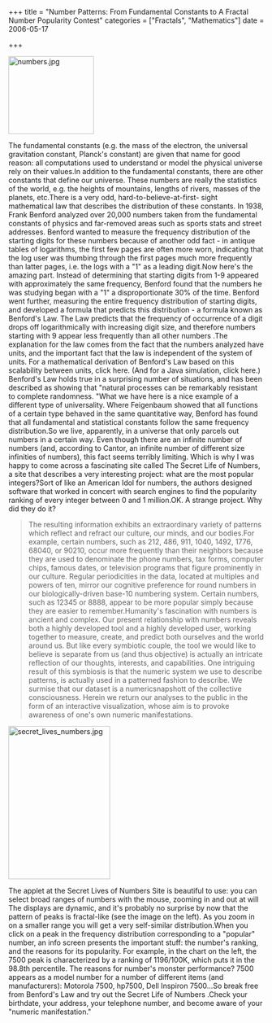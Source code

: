 +++
title = "Number Patterns:  From Fundamental Constants to A Fractal Number Popularity Contest"
categories = ["Fractals", "Mathematics"]
date = 2006-05-17


+++

<img style="width: 168px; height: 153px;" alt="numbers.jpg" src="https://www.fractalog.com/jpg/numbers.jpg" />

The fundamental constants (e.g. the mass of the electron, the universal gravitation constant, Planck's constant) are given that name for good reason: all computations used to understand or model the physical universe rely on their values.In addition to the fundamental constants, there are other constants that define our universe. These numbers are really the statistics of the world, e.g. the heights of mountains, lengths of rivers, masses of the planets, etc.There is a very odd, hard-to-believe-at-first- sight mathematical law that describes the distribution of these constants. In 1938, Frank Benford analyzed over 20,000 numbers taken from the fundamental constants of physics and far-removed areas such as sports stats and street addresses. Benford wanted to measure the frequency distribution of the starting digits for these numbers because of another odd fact - in antique tables of logarithms, the first few pages are often more worn, indicating that the log user was thumbing through the first pages much more frequently than latter pages, i.e. the logs with a &quot;1&quot; as a leading digit.Now here's the amazing part. Instead of determining that starting digits from 1-9 appeared with approximately the same frequency, Benford found that the numbers he was studying began with a &quot;1&quot; a disproportionate 30% of the time. Benford went further, measuring the entire frequency distribution of starting digits, and developed a formula that predicts this distribution - a formula known as Benford's Law. The Law predicts that the frequency of occurrence of a digit drops off logarithmically with increasing digit size, and therefore numbers starting with 9 appear less frequently than all other numbers .The explanation for the law comes from the fact that the numbers analyzed have units, and the important fact that the law is independent of the system of units. For a mathematical derivation of Benford's Law based on this scalability between units, click here. (And for a Java simulation, click here.) Benford's Law holds true in a surprising number of situations, and has been described as showing that &quot;natural processes can be remarkably resistant to complete randomness. &quot;What we have here is a nice example of a different type of universality. Where Feigenbaum showed that all functions of a certain type behaved in the same quantitative way, Benford has found that all fundamental and statistical constants follow the same frequency distribution.So we live, apparently, in a universe that only parcels out numbers in a certain way. Even though there are an infinite number of numbers (and, according to Cantor, an infinite number of different size infinities of numbers), this fact seems terribly limiting. Which is why I was happy to come across a fascinating site called The Secret Life of Numbers, a site that describes a very interesting project: what are the most popular integers?Sort of like an American Idol for numbers, the authors designed software that worked in concert with search engines to find the popularity ranking of every integer between 0 and 1 million.OK. A strange project. Why did they do it?
<blockquote>The resulting information exhibits an extraordinary variety of patterns which reflect and refract our culture, our minds, and our bodies.For example, certain numbers, such as 212, 486, 911, 1040, 1492, 1776, 68040, or 90210, occur more frequently than their neighbors because they are used to denominate the phone numbers, tax forms, computer chips, famous dates, or television programs that figure prominently in our culture. Regular periodicities in the data, located at multiples and powers of ten, mirror our cognitive preference for round numbers in our biologically-driven base-10 numbering system. Certain numbers, such as 12345 or 8888, appear to be more popular simply because they are easier to remember.Humanity's fascination with numbers is ancient and complex. Our present relationship with numbers reveals both a highly developed tool and a highly developed user, working together to measure, create, and predict both ourselves and the world around us. But like every symbiotic couple, the tool we would like to believe is separate from us (and thus objective) is actually an intricate reflection of our thoughts, interests, and capabilities. One intriguing result of this symbiosis is that the numeric system we use to describe patterns, is actually used in a patterned fashion to describe. We surmise that our dataset is a numericsnapshott of the collective consciousness. Herein we return our analyses to the public in the form of an interactive visualization, whose aim is to provoke awareness of one's own numeric manifestations. </blockquote>

<img style="width: 200px; height: 301px;" alt="secret_lives_numbers.jpg" src="https://www.fractalog.com/jpg/secret_lives_numbers.jpg" />

The applet at the Secret Lives of Numbers Site is beautiful to use: you can select broad ranges of numbers with the mouse, zooming in and out at will The displays are dynamic, and it's probably no surprise by now that the pattern of peaks is fractal-like (see the image on the left). As you zoom in on a smaller range you will get a very self-similar distribution.When you click on a peak in the frequency distribution corresponding to a &quot;popular&quot; number, an info screen presents the important stuff: the number's ranking, and the reasons for its popularity. For example, in the chart on the left, the 7500 peak is characterized by a ranking of 1196/100K, which puts it in the 98.8th percentile. The reasons for number's monster performance? 7500 appears as a model number for a number of different items (and manufacturers): Motorola 7500, hp7500, Dell Inspiron 7500...So break free from Benford's Law and try out the Secret Life of Numbers .Check your birthdate, your address, your telephone number, and become aware of your &quot;numeric manifestation.&quot;


